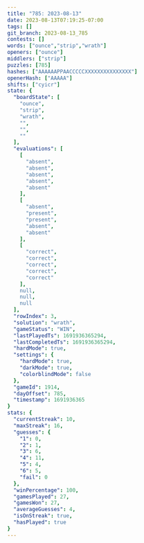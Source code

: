 ```yaml
---
title: "785: 2023-08-13"
date: 2023-08-13T07:19:25-07:00
tags: []
git_branch: 2023-08-13_785
contests: []
words: ["ounce","strip","wrath"]
openers: ["ounce"]
middlers: ["strip"]
puzzles: [785]
hashes: ["AAAAAAPPAACCCCCXXXXXXXXXXXXXXX"]
openerHash: ["AAAAA"]
shifts: ["cyicr"]
state: {
  "boardState": [
    "ounce",
    "strip",
    "wrath",
    "",
    "",
    ""
  ],
  "evaluations": [
    [
      "absent",
      "absent",
      "absent",
      "absent",
      "absent"
    ],
    [
      "absent",
      "present",
      "present",
      "absent",
      "absent"
    ],
    [
      "correct",
      "correct",
      "correct",
      "correct",
      "correct"
    ],
    null,
    null,
    null
  ],
  "rowIndex": 3,
  "solution": "wrath",
  "gameStatus": "WIN",
  "lastPlayedTs": 1691936365294,
  "lastCompletedTs": 1691936365294,
  "hardMode": true,
  "settings": {
    "hardMode": true,
    "darkMode": true,
    "colorblindMode": false
  },
  "gameId": 1914,
  "dayOffset": 785,
  "timestamp": 1691936365
}
stats: {
  "currentStreak": 10,
  "maxStreak": 16,
  "guesses": {
    "1": 0,
    "2": 1,
    "3": 6,
    "4": 11,
    "5": 4,
    "6": 5,
    "fail": 0
  },
  "winPercentage": 100,
  "gamesPlayed": 27,
  "gamesWon": 27,
  "averageGuesses": 4,
  "isOnStreak": true,
  "hasPlayed": true
}
---
```

<!-- more -->
